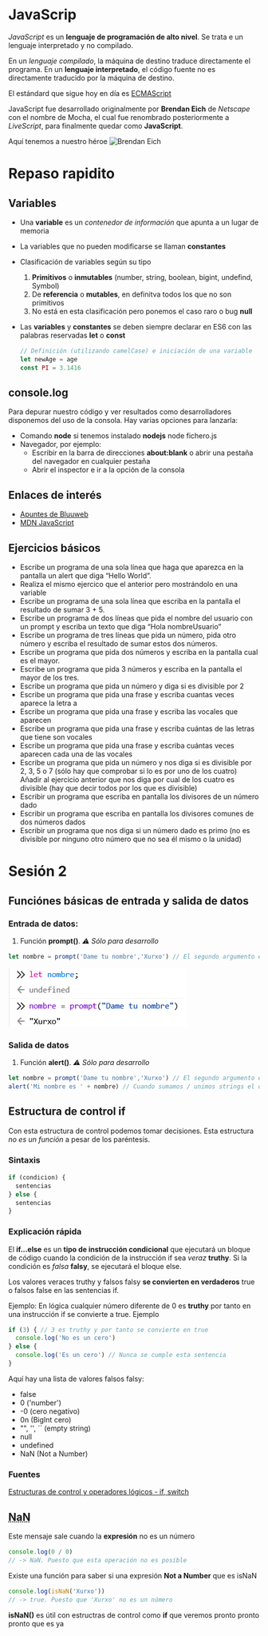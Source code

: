 # JavaScrip

_JavaScript_ es un __lenguaje de programación de alto nivel__. Se trata e un lenguaje interpretado y no compilado.

  En un _lenguaje compilado_, la máquina de destino traduce directamente el programa. En un __lenguaje interpretado__, el código fuente no es directamente traducido por la máquina de destino.

El estándard que sigue hoy en día es [ECMAScript](https://es.wikipedia.org/wiki/ECMAScript)

  JavaScript fue desarrollado originalmente por __Brendan Eich__ de _Netscape_ con el nombre de Mocha, el cual fue renombrado posteriormente a _LiveScript_, para finalmente quedar como __JavaScript__.

Aquí tenemos a nuestro héroe
![Brendan Eich](https://upload.wikimedia.org/wikipedia/commons/thumb/d/d1/Brendan_Eich_Mozilla_Foundation_official_photo.jpg/900px-Brendan_Eich_Mozilla_Foundation_official_photo.jpg)

# Repaso rapidito

## Variables

- Una __variable__ es un _contenedor de información_  que apunta a un lugar de memoria
- La variables que no pueden modificarse se llaman __constantes__
- Clasificación de variables según su tipo
  1. __Primitivos__ o __inmutables__ (number, string, boolean, bigint, undefind, Symbol)
  2. De __referencia__ o __mutables__, en definitva todos los que no son primitivos
  3. No está en esta clasificación pero ponemos el caso raro o bug __null__
- Las __variables__ y __constantes__ se deben siempre declarar en ES6 con las palabras reservadas __let__ o __const__

  ```js
  // Definición (utilizando camelCase) e iniciación de una variable
  let newAge = age
  const PI = 3.1416
  ```

## console.log

Para depurar nuestro código y ver resultados como desarrolladores disponemos del uso de la consola. Hay varias opciones para lanzarla: 
- Comando __node__ si tenemos instalado __nodejs__
    node fichero.js
- Navegador, por ejemplo:
    - Escribir en la barra de direcciones __about:blank__ o abrir una pestaña del navegador en cualquier pestaña
    - Abrir el inspector e ir a la opción de la consola

## Enlaces de interés

- [Apuntes de Bluuweb](https://bluuweb.dev/04-javascript/javascript.html)
- [MDN JavaScript](https://developer.mozilla.org/es/docs/Web/JavaScript/Guide)
  
## Ejercicios básicos

- Escribe un programa de una sola línea que haga que aparezca en la pantalla un alert que diga “Hello World”.
- Realiza el mismo ejercico que el anterior pero mostrándolo en una variable
- Escribe un programa de una sola línea que escriba en la pantalla el resultado de sumar 3 + 5.
- Escribe un programa de dos líneas que pida el nombre del usuario con un prompt y escriba un texto que diga “Hola nombreUsuario”
- Escribe un programa de tres líneas que pida un número, pida otro número y escriba el resultado de sumar estos dos números.
- Escribe un programa que pida dos números y escriba en la pantalla cual es el mayor.
- Escribe un programa que pida 3 números y escriba en la pantalla el mayor de los tres.
- Escribe un programa que pida un número y diga si es divisible por 2
- Escribe un programa que pida una frase y escriba cuantas veces aparece la letra a
- Escribe un programa que pida una frase y escriba las vocales que aparecen
- Escribe un programa que pida una frase y escriba cuántas de las letras que tiene son vocales
- Escribe un programa que pida una frase y escriba cuántas veces aparecen cada una de las vocales
- Escribe un programa que pida un número y nos diga si es divisible por 2, 3, 5 o 7 (sólo hay que comprobar si lo es por uno de los cuatro)
Añadir al ejercicio anterior que nos diga por cual de los cuatro es divisible (hay que decir todos por los que es divisible)
- Escribir un programa que escriba en pantalla los divisores de un número dado
- Escribir un programa que escriba en pantalla los divisores comunes de dos números dados
- Escribir un programa que nos diga si un número dado es primo (no es divisible por ninguno otro número que no sea él mismo o la unidad)


# Sesión 2

## Funciónes básicas de entrada y salida de datos

### Entrada de datos:
  1. Función __prompt()__. _⚠️ Sólo para desarrollo_

```js
let nombre = prompt('Dame tu nombre','Xurxo') // El segundo argumento es opcional
```

![prompt()](/assets/prompt.gif)

### Salida de datos
  1. Función __alert()__. _⚠️ Sólo para desarrollo_

```js
let nombre = prompt('Dame tu nombre','Xurxo') // El segundo argumento es opcional
alert('Mi nombre es ' + nombre) // Cuando sumamos / unimos strings el operador + es de concatenación
```

## Estructura de control if

Con esta estructura de control podemos tomar decisiones. Esta estructura _no es un función_ a pesar de los paréntesis.

### Sintaxis
    
```js
if (condicion) {
  sentencias
} else {
  sentencias
}
```

### Explicación rápida


El __if...else__ es un __tipo de instrucción condicional__ que ejecutará un bloque de código cuando la condición de la instrucción if sea _veraz_ __truthy__. Si la condición es _falsa_ __falsy__, se ejecutará el bloque else.

Los valores veraces truthy y falsos falsy __se convierten en verdaderos__ true o falsos false en las sentencias if.

Ejemplo: En lógica cualquier número diferente de 0 es __truthy__ por tanto en una instrucción if se convierte a true. Ejemplo

```js
if (3) { // 3 es truthy y por tanto se convierte en true
  console.log('No es un cero')
} else {
  console.log('Es un cero') // Nunca se cumple esta sentencia
}
```
Aquí hay una lista de valores falsos falsy:

- false
- 0 ('number')
- -0 (cero negativo)
- 0n (BigInt cero)
- "", '', \`\`  (empty string)
- null
- undefined
- NaN (Not a Number)

### Fuentes

[Estructuras de control y operadores lógicos - if, switch](https://www.freecodecamp.org/espanol/news/javascript-if-else-y-if-then-sentencias-condicionales-en-js/)

## <abbr title="Not a Number">NaN</abbr>

Este mensaje sale cuando la __expresión__ no es un número

```js
console.log(0 / 0) 
// -> NaN. Puesto que esta operación no es posible
```
Existe una función para saber si una expresión __Not a Number__ que es isNaN

```js
console.log(isNaN('Xurxo')) 
// -> true. Puesto que 'Xurxo' no es un número
```
__isNaN()__ es útil con estructras de control como __if__ que veremos pronto pronto pronto que es ya
